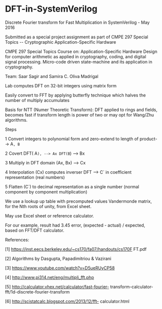 # DFT-in-SystemVerilog

Discrete Fourier transform for Fast Multiplication in SystemVerilog - May 2016

Submitted as a special project assignment as part of CMPE 297 Special Topics -- Cryptographic Application-Specific Hardware 

CMPE 297 Special Topics Course on: Application-Specific Hardware Design for computer arithmetic as applied in cryptography, coding, and digital signal processing. Micro-code driven state-machine and its application in cryptography.


Team: Saar Sagir and Samira C. Oliva Madrigal

Lab computes DFT on 32-bit integers using matrix form

Easily convert to FFT by applying butterfly technique which halves the number of multiply accumulates

Basis for NTT (Numer Theoretic Transform): DFT applied to rings and fields, becomes fast if transform length is power of two or may opt for Wang/Zhu algorithms.

Steps

1 Convert integers to polynomial form and zero-extend to length of product--> A`, B`

2 Covert DFT( A`), --> Ax DFT(B`) --> Bx

3 Multiply in DFT domain (Ax, Bx) --> Cx 

4 Interpolation (Cx) computes inverser DFT --> C` in coefficient representation (real numbers)

5 Flatten (C`) to decimal representation as a single number (normal component by component multiplication)

We use a lookup up table with precomputed values Vandermonde matrix, for the Nth roots of unity, from Excel sheet.

May use Excel sheet or reference calculator. 

For our example, result had  3.45 error, (expected - actual) / expected, based on FFT/DFT calculator. 

References: 

[1] https://inst.eecs.berkeley.edu/~cs170/fa07/handouts/cs170F FT.pdf

[2] Algorithms by Dasgupta, Papadimitriou & Vazirani

[3] https://www.youtube.com/watch?v=D5ueRUyCP58

[4] http://www.pi314.net/eng/multipli_fft.php

[5] http://calculator.vhex.net/calculator/fast-fourier- transform-calculator-fft/1d-discrete-fourier-transform

[6] http://scistatcalc.blogspot.com/2013/12/fft- calculator.html
